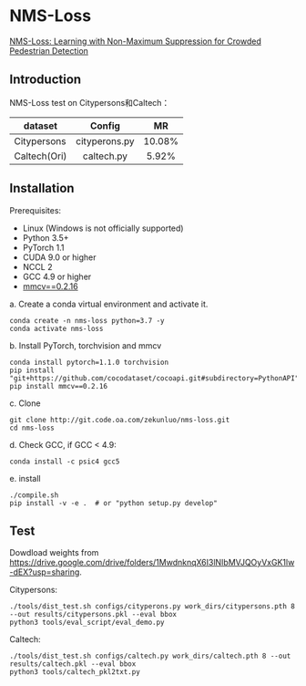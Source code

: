 # NMS-Loss
[NMS-Loss: Learning with Non-Maximum Suppression for Crowded Pedestrian Detection
](https://arxiv.org/abs/2106.02426)

## Introduction

NMS-Loss test on Citypersons和Caltech：

|	dataset		| Config   	| MR  		|
|------------		|:--------:	|:--------:	|
|Citypersons	| cityperons.py | 10.08% |
|Caltech(Ori)	| caltech.py | 5.92% |

## Installation
Prerequisites:

* Linux (Windows is not officially supported)
* Python 3.5+
* PyTorch 1.1
* CUDA 9.0 or higher
* NCCL 2
* GCC 4.9 or higher
* [mmcv==0.2.16](https://github.com/open-mmlab/mmcv)

a. Create a conda virtual environment and activate it.

```
conda create -n nms-loss python=3.7 -y
conda activate nms-loss
```
b. Install PyTorch, torchvision and mmcv

```
conda install pytorch=1.1.0 torchvision
pip install "git+https://github.com/cocodataset/cocoapi.git#subdirectory=PythonAPI"
pip install mmcv==0.2.16
```
c. Clone

```
git clone http://git.code.oa.com/zekunluo/nms-loss.git
cd nms-loss
```
d. Check GCC, if GCC < 4.9:

```
conda install -c psic4 gcc5
```

e. install

```source-shell
./compile.sh
pip install -v -e .  # or "python setup.py develop"
```
## Test

Dowdload weights from https://drive.google.com/drive/folders/1MwdnknqX6I3lNIbMVJQOyVxGK1lw-dEX?usp=sharing.

Citypersons:
```
./tools/dist_test.sh configs/cityperons.py work_dirs/citypersons.pth 8 --out results/citypersons.pkl --eval bbox
python3 tools/eval_script/eval_demo.py
```

Caltech:
```
./tools/dist_test.sh configs/caltech.py work_dirs/caltech.pth 8 --out results/caltech.pkl --eval bbox
python3 tools/caltech_pkl2txt.py
```
